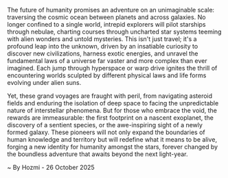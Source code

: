 
The future of humanity promises an adventure on an unimaginable scale: traversing the cosmic ocean between planets and across galaxies. No longer confined to a single world, intrepid explorers will pilot starships through nebulae, charting courses through uncharted star systems teeming with alien wonders and untold mysteries. This isn't just travel; it's a profound leap into the unknown, driven by an insatiable curiosity to discover new civilizations, harness exotic energies, and unravel the fundamental laws of a universe far vaster and more complex than ever imagined. Each jump through hyperspace or warp drive ignites the thrill of encountering worlds sculpted by different physical laws and life forms evolving under alien suns.

Yet, these grand voyages are fraught with peril, from navigating asteroid fields and enduring the isolation of deep space to facing the unpredictable nature of interstellar phenomena. But for those who embrace the void, the rewards are immeasurable: the first footprint on a nascent exoplanet, the discovery of a sentient species, or the awe-inspiring sight of a newly formed galaxy. These pioneers will not only expand the boundaries of human knowledge and territory but will redefine what it means to be alive, forging a new identity for humanity amongst the stars, forever changed by the boundless adventure that awaits beyond the next light-year.

~ By Hozmi - 26 October 2025
